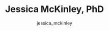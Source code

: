 ---
# this is autogenerated: do not edit
title: Jessica McKinley, PhD
author: jessica_mckinley
layout: author-bio
jobtitle: Sr. Advisor, Computational Chemistry
bio: Eli Lilly and Company
type: alumn
excerpt: "CTSI TL1 Postdoctoral Fellow, 2019-2021. Jessica graduated from UC Riverside with a PhD in Computational/Theoretical Chemistry. She applied machine learning tec"
header:
  teaser: /assets/images/people/bio-mckinley.jpg
papers: 
---